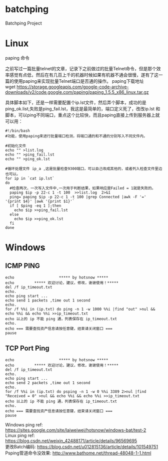 # batchping
Batchping Project

# Linux

paping 命令  

之前写过一篇批量telnet的文章，记录下之前做过的批量Telnet命令，但是那个效率感觉有点低，然后在有几百上千的机器时候如果有机器不通会很慢，遂有了这一篇的使用paping来实现批量Telnet端口是否通的操作。
paping下载地址  
wget https://storage.googleapis.com/google-code-archive-downloads/v2/code.google.com/paping/paping_1.5.5_x86_linux.tar.gz  

具体脚本如下，还是一样需要配置个ip.lst文件，然后弄个脚本，成功的是ping_ok.list,失败是ping_fail.lst，我这是最简单的，端口定义死了，改改ip.lst 和脚本，可以ping不同端口，重点这个比较快，而且paping直接上传到服务器上就可以用：  

```  
#!/bin/bash 
#功能，使用paping来进行批量端口检测，将端口通的和不通的分别写入不同文件内。

#初始化文件
echo "" >list.log
echo "" >ping_fail.lst
echo "" >ping_ok.lst

#循环处理文件 ip_a ,这是批量检查9300端口，可以自己改成其他的，或者列入检查文件里边也可以。
for ip in `cat ip.lst`
do 
  #检查两次，一次写入文件中,一次用于判断结果，如果响应是Failed = 1就是失败的。
  paping $ip -p 22-c 1 -t 100  >>list.log  2>&1
  ping=`paping $ip -p 22-c 1 -t 100 |grep Connected |awk -F '=' '{print $4}' |awk '{print $1}'`  
  if [ $ping -eq 1 ];then 
    echo $ip >>ping_fail.lst
  else
    echo $ip >>ping_ok.lst
  fi
done 
```  

# Windows  

## ICMP PING  

```  
echo                    ***** by hotsnow *****
echo         ***** 欢迎讨论，建议，修改，谢谢使用！*****
del /f ip_timeout.txt
echo.
echo ping start ...
echo send 1 packets ,time out 1 second
echo.
for /f %%i in (ip.txt) do ping -n 1 -w 1000 %%i |find "out" >nul && echo %%i && echo %%i >>ip_timeout.txt
echo 以上的 ip 不能 ping 通，列表保存在 ip_timeout.txt
echo.
echo === 需要查找资产信息请按任意键，结束请关闭窗口 ===
pause
```  

## TCP Port Ping  

```  
echo                    ***** by hotsnow *****
echo         ***** 欢迎讨论，建议，修改，谢谢使用！*****
del /f ip_timeout.txt
echo.
echo ping start ...
echo send 2 packets ,time out 1 second
echo.
for /f %%i in (ip.txt) do psping -n 1 -w 0 %%i 3389 2>nul |find "Received = 0" >nul && echo %%i && echo %%i >>ip_timeout.txt
echo 以上的 ip 不能 ping 通，列表保存在 ip_timeout.txt
echo.
echo === 需要查找资产信息请按任意键，结束请关闭窗口 ===
pause
```  


Windows ping ref: https://sites.google.com/site/laiweiwei/hotsnow/windows-bat/test-2  
Linux ping ref: https://blog.csdn.net/weixin_42488171/article/details/96569695  
更改Batch编码: https://blog.csdn.net/u012815136/article/details/101549751  
Psping管道命令没效果: http://www.bathome.net/thread-48048-1-1.html  
